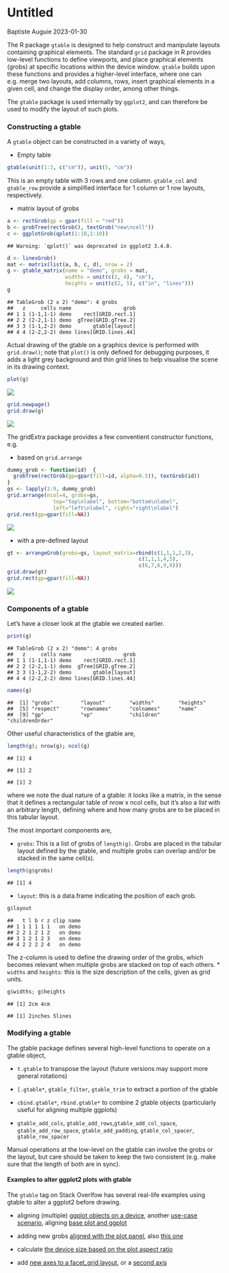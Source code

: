 Untitled
================
Baptiste Auguie
2023-01-30

The R package `gtable` is designed to help construct and manipulate
layouts containing graphical elements. The standard `grid` package in R
provides low-level functions to define viewports, and place graphical
elements (grobs) at specific locations within the device window.
`gtable` builds upon these functions and provides a higher-level
interface, where one can e.g. merge two layouts, add columns, rows,
insert graphical elements in a given cell, and change the display order,
among other things.

The `gtable` package is used internally by `ggplot2`, and can therefore
be used to modify the layout of such plots.

### Constructing a gtable

A `gtable` object can be constructed in a variety of ways,

- Empty table

``` r
gtable(unit(1:3, c("cm")), unit(5, "cm"))
```

This is an empty table with 3 rows and one column. `gtable_col` and
`gtable_row` provide a simplified interface for 1 column or 1 row
layouts, respectively.

- matrix layout of grobs

``` r
a <- rectGrob(gp = gpar(fill = "red"))
b <- grobTree(rectGrob(), textGrob("new\ncell"))
c <- ggplotGrob(qplot(1:10,1:10))
```

    ## Warning: `qplot()` was deprecated in ggplot2 3.4.0.

``` r
d <- linesGrob()
mat <- matrix(list(a, b, c, d), nrow = 2)
g <- gtable_matrix(name = "demo", grobs = mat, 
                   widths = unit(c(2, 4), "cm"), 
                   heights = unit(c(2, 5), c("in", "lines")))
g
```

    ## TableGrob (2 x 2) "demo": 4 grobs
    ##   z     cells name                 grob
    ## 1 1 (1-1,1-1) demo    rect[GRID.rect.1]
    ## 2 2 (2-2,1-1) demo  gTree[GRID.gTree.2]
    ## 3 3 (1-1,2-2) demo       gtable[layout]
    ## 4 4 (2-2,2-2) demo lines[GRID.lines.44]

Actual drawing of the gtable on a graphics device is performed with
`grid.draw()`; note that `plot()` is only defined for debugging
purposes, it adds a light grey background and thin grid lines to help
visualise the scene in its drawing context.

``` r
plot(g)
```

![](gtable/plot-1.png)<!-- -->

``` r
grid.newpage()
grid.draw(g)
```

![](gtable/plot-2.png)<!-- -->

The gridExtra package provides a few conventient constructor functions,
e.g.

- based on `grid.arrange`

``` r
dummy_grob <- function(id)  {
  grobTree(rectGrob(gp=gpar(fill=id, alpha=0.5)), textGrob(id))
}
gs <- lapply(1:9, dummy_grob)
grid.arrange(ncol=4, grobs=gs, 
               top="top\nlabel", bottom="bottom\nlabel", 
               left="left\nlabel", right="right\nlabel")
grid.rect(gp=gpar(fill=NA))
```

![](gtable/gtable_arrange-1.png)<!-- -->

- with a pre-defined layout

``` r
gt <- arrangeGrob(grobs=gs, layout_matrix=rbind(c(1,1,1,2,3),
                                           c(1,1,1,4,5),
                                           c(6,7,8,9,9)))
grid.draw(gt)
grid.rect(gp=gpar(fill=NA))
```

![](gtable/gtable_from_layout-1.png)<!-- -->

### Components of a gtable

Let’s have a closer look at the gtable we created earlier.

``` r
print(g)
```

    ## TableGrob (2 x 2) "demo": 4 grobs
    ##   z     cells name                 grob
    ## 1 1 (1-1,1-1) demo    rect[GRID.rect.1]
    ## 2 2 (2-2,1-1) demo  gTree[GRID.gTree.2]
    ## 3 3 (1-1,2-2) demo       gtable[layout]
    ## 4 4 (2-2,2-2) demo lines[GRID.lines.44]

``` r
names(g)
```

    ##  [1] "grobs"         "layout"        "widths"        "heights"      
    ##  [5] "respect"       "rownames"      "colnames"      "name"         
    ##  [9] "gp"            "vp"            "children"      "childrenOrder"

Other useful characteristics of the gtable are,

``` r
length(g); nrow(g); ncol(g)
```

    ## [1] 4

    ## [1] 2

    ## [1] 2

where we note the dual nature of a gtable: it looks like a matrix, in
the sense that it defines a rectangular table of nrow x ncol cells, but
it’s also a *list* with an arbitrary length, defining where and how many
grobs are to be placed in this tabular layout.

The most important components are,

- `grobs`: This is a list of grobs of `length(g)`. Grobs are placed in
  the tabular layout defined by the gtable, and multiple grobs can
  overlap and/or be stacked in the same cell(s).

``` r
length(g$grobs)
```

    ## [1] 4

- `layout`: this is a data.frame indicating the position of each grob.

``` r
g$layout
```

    ##   t l b r z clip name
    ## 1 1 1 1 1 1   on demo
    ## 2 2 1 2 1 2   on demo
    ## 3 1 2 1 2 3   on demo
    ## 4 2 2 2 2 4   on demo

The z-column is used to define the drawing order of the grobs, which
becomes relevant when multiple grobs are stacked on top of each others.
\* `widths` and `heights`: this is the size description of the cells,
given as grid units.

``` r
g$widths; g$heights
```

    ## [1] 2cm 4cm

    ## [1] 2inches 5lines

### Modifying a gtable

The gtable package defines several high-level functions to operate on a
gtable object,

- `t.gtable` to transpose the layout (future versions may support more
  general rotations)

- `[.gtable*`, `gtable_filter`, `gtable_trim` to extract a portion of
  the gtable

- `cbind.gtable*`, `rbind.gtable*` to combine 2 gtable objects
  (particularly useful for aligning multiple ggplots)

- `gtable_add_cols`, `gtable_add_rows`,`gtable_add_col_space`,
  `gtable_add_row_space`, `gtable_add_padding`, `gtable_col_spacer`,
  `gtable_row_spacer`

Manual operations at the low-level on the gtable can involve the grobs
or the layout, but care should be taken to keep the two consistent
(e.g. make sure that the length of both are in sync).

#### Examples to alter ggplot2 plots with gtable

The `gtable` tag on Stack Overlfow has several real-life examples using
gtable to alter a ggplot2 before drawing.

- aligning (multiple) [ggplot objects on a
  device](http://stackoverflow.com/a/17768224/471093), another [use-case
  scenario](http://stackoverflow.com/a/16798372/471093), aligning [base
  plot and ggplot](http://stackoverflow.com/a/14233531/471093)

- adding new grobs [aligned with the plot
  panel](http://stackoverflow.com/a/17371177/471093), also [this
  one](http://stackoverflow.com/a/17493256/471093)

- calculate [the device size based on the plot aspect
  ratio](http://stackoverflow.com/a/16442029/471093)

- add [new axes to a facet_grid
  layout](http://stackoverflow.com/a/17661337/471093), or a [second
  axis](http://stackoverflow.com/a/18511024/471093)
